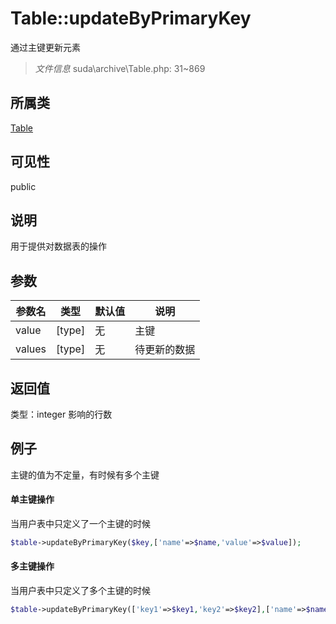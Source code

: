 # Table::updateByPrimaryKey
通过主键更新元素
> *文件信息* suda\archive\Table.php: 31~869
## 所属类 

[Table](../Table.md)

## 可见性

  public  
## 说明


用于提供对数据表的操作


## 参数

| 参数名 | 类型 | 默认值 | 说明 |
|--------|-----|-------|-------|
| value |  [type] | 无 |  主键 |
| values |  [type] | 无 |  待更新的数据 |

## 返回值
类型：integer
 影响的行数

## 例子

主键的值为不定量，有时候有多个主键

#### 单主键操作
当用户表中只定义了一个主键的时候

```php
$table->updateByPrimaryKey($key,['name'=>$name,'value'=>$value]);
```

#### 多主键操作

当用户表中只定义了多个主键的时候

```php
$table->updateByPrimaryKey(['key1'=>$key1,'key2'=>$key2],['name'=>$name,'value'=>$value]);
```